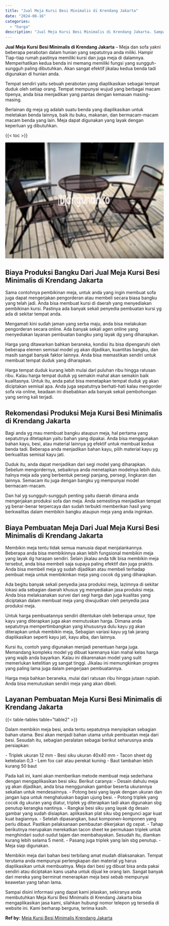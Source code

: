 ```yaml
---
title: "Jual Meja Kursi Besi Minimalis di Krendang Jakarta"
date: "2024-08-16"
categories: 
  - "harga"
description: "Jual Meja Kursi Besi Minimalis di Krendang Jakarta. Sampai disini informasi yang dapat kami jelaskan, sekiranya anda membutuhkan Meja Kursi Besi Minimalis di..."
---
```


**Jual Meja Kursi Besi Minimalis di Krendang Jakarta** – Meja dan sofa yakni beberapa perabotan dalam hunian yang sepatutnya anda miliki. Hampir Tiap-tiap rumah pastinya memiliki kursi dan juga meja di dalamnya. Memperhatikan kedua benda ini memang memiliki fungsi yang sungguh-sungguh paling dibutuhkan. Akan sangat efektif jikalau kedua benda tadi digunakan di hunian anda.

Tempat sendiri yaitu sebuah perabotan yang diaplikasikan sebagai tempat duduk oleh setiap orang. Tempat mempunyai wujud yang berbagai macam tipenya, anda bisa menjadikan yang pantas dengan kemauan masing-masing.

Berlainan dg meja yg adalah suatu benda yang diaplikasikan untuk meletakan benda lainnya, baik itu buku, makanan, dan bermacam-macam macam benda yang lain. Meja dapat digunakan yang layak dengan keperluan yg dibutuhkan.

{{< toc >}}

![Jual Meja Kursi Besi Minimalis di Krendang Jakarta](/images/jual-meja-besi-murah30.png)

## Biaya Produksi Bangku Dari Jual Meja Kursi Besi Minimalis di Krendang Jakarta

Sama contohnya pembikinan meja, untuk anda yang ingin membuat sofa juga dapat mengerjakan pengorderan atau membeli secara biasa bangku yang telah jadi. Anda bisa membuat kursi di daerah yang menyediakan pembikinan kursi. Pastinya ada banyak sekali penyedia pembuatan kursi yg ada di sekitar tempat anda.

Mengamati kini sudah jaman yang serba maju, anda bisa melakukan pengorderan secara online. Ada banyak sekali agen online yang menyediakan layanan pembuatan bangku yang layak dg yang diharapkan.

Harga yang ditawarkan bahkan beraneka, kondisi itu bisa dipengaruhi oleh beberapa elemen semisal model yg akan dijadikan, kuantitas bangku, dan masih sangat banyak faktor lainnya. Anda bisa memastikan sendiri untuk membuat tempat duduk yang diharapkan.

Harga tempat duduk kurang lebih mulai dari puluhan ribu hingga ratusan ribu. Kalau harga tempat duduk yg semakin mahal akan semakin baik kualitasnya. Untuk itu, anda patut bisa menetapkan tempat duduk yg akan diciptakan semisal apa. Anda juga sepatutnya berhati-hati kalau mengorder sofa via online, keadaan ini disebabkan ada banyak sekali pembohongan yang sering kali terjadi.

## Rekomendasi Produksi Meja Kursi Besi Minimalis di Krendang Jakarta

Bagi anda yg mau membuat bangku ataupun meja, hal pertama yang sepatutnya ditetapkan yaitu bahan yang dipakai. Anda bisa menggunakan bahan kayu, besi, atau material lainnya yg efektif untuk membuat kedua benda tadi. Beberapa anda menjadikan bahan kayu, pilih material kayu yg berkualitas semisal kayu jati.

Duduk itu, anda dapat menjadikan dari segi model yang diharapkan. Sebelum mengordernya, sebaiknya anda menetapkan modelnya lebih dulu. halnya meja ada yang berbentuk persegi panjang, persegi, lingkaran dan lainnya. Semacam itu juga dengan bangku yg mempunyai model bermacam-macam.

Dan hal yg sungguh-sungguh penting yaitu daerah dimana anda mengerjakan produksi sofa dan meja. Anda semestinya menjadikan tempat yg benar-benar terpercaya dan sudah terbukti memberikan hasil yang berkwalitas dalam membikin bangku ataupun meja yang anda inginkan.

## Biaya Pembuatan Meja Dari Jual Meja Kursi Besi Minimalis di Krendang Jakarta

Membikin meja tentu tidak semua manusia dapat menjalankannya. Beberapa anda bisa membikinnya akan lebih fungsional membikin meja yang layak dg harapan sendiri. Selain jikalau anda tdk bisa membikin meja tersebut, anda bisa membeli saja supaya paling efektif dan juga praktis. Anda bisa membeli meja yg sudah dijadikan atau membeli terhadap pembuat meja untuk membikinkan meja yang cocok dg yang diharapkan.

Ada begitu banyak sekali penyedia jasa produksi meja, lazimnya di sekitar lokasi ada sebagian daerah khusus yg menyediakan jasa produksi meja. Anda bisa melaksanakan survei dari segi harga dan juga kualitas yang diciptakan dalam membuat meja yang diwujudkan oleh penyedia jasa produksi meja.

Untuk harga pembuatannya sendiri ditentukan oleh beberapa unsur, tipe kayu yang diterapkan juga akan memutuskan harga. Dimana anda sepatutnya mempertimbangkan yang khususnya dulu kayu yg akan diterapkan untuk membikin meja, Sebagian variasi kayu yg tak jarang diaplikasikan seperti kayu jati, kayu alba, dan lainnya.

Kursi itu, contoh yang digunakan menjadi penentuan harga juga. Memandang kompleks model yg dibuat karenanya kian mahal kelas harga yang wajib anda bayarkan. Kalau ini dikarenakan model yang sulit memerlukan ketelitian yg sangat tinggi. Jikalau ini memungkinkan progres yang paling lama juga dalam pengerjaan pembuatannya.

Harga meja bahkan beraneka, mulai dari ratusan ribu hingga jutaan rupiah. Anda bisa memutuskan sendiri meja yang akan dibeli.

## Layanan Pembuatan Meja Kursi Besi Minimalis di Krendang Jakarta

{{< table-tables table="table2" >}}

Dalam membikin meja besi, anda tentu sepatutnya menyiapkan sebagian bahan utama. Besi akan menjadi bahan utama untuk pembuatan meja dari besi. Sesudah itu, sebagian peralatan sebagai berikut seharusnya anda persiapkan:

\- Triplek ukuran 12 mm - Besi siku ukuran 40x40 mm - Tacon sheet dg ketebalan 0,3 - Lem fox cair atau perekat kuning - Baut tambahan lebih kurang 50 baut

Pada kali ini, kami akan memberikan metode membuat meja sederhana dengan mengaplikasikan besi siku. Berikut caranya: - Desain dahulu meja yg akan dijadikan, anda bisa menggunakan gambar beserta ukurannya sekalian untuk mendesainnya. - Potong besi yang layak dengan ukuran dan jangan lupa untuk menghaluskan bagian ujung besi. - Potong triplek yang cocok dg ukuran yang diatur, triplek yg diterapkan tadi akan digunakan sbg penutup kerangka nantinya. - Rangkai besi siku yang layak dg desain gambar yang sudah disiapkan. aplikasikan plat siku sbg pengunci agar kuat kuat bagiannya. - Setelah dipasangkan, baut komponen-komponen yang perlu dibaut. Pastikan pelaksanaan pembautan dikerjakan dg cepat. - Tahap berikutnya merupakan merekatkan tacon sheet ke permukaan triplek untuk menghindari sudut-sudut tajam dan membahayakan. Sesudah itu, diamkan kurang lebih selama 5 menit. - Pasang juga triplek yang lain sbg penutup. - Meja siap digunakan.

Membikin meja dari bahan besi terbilang amat mudah dilaksanakan. Tempat terutama anda mempunyai perlengkapan dan material yg harus diaplikasikan untuk membuatnya. Meja dari besi yg dibuat bisa anda pakai sendiri atau diciptakan kans usaha untuk dijual ke orang lain. Sangat banyak dari mereka yang berminat menerapkan meja besi sebab mempunyai keawetan yang tahan lama.

Sampai disini informasi yang dapat kami jelaskan, sekiranya anda membutuhkan Meja Kursi Besi Minimalis di Krendang Jakarta bisa mengaplikasikan jasa kami, silahkan hubungi nomor telepon yg tersedia di website ini. Kami berharap berguna, terima kasih.

**Ref by:** [Meja Kursi Besi Minimalis Krendang Jakarta](https://id.wikipedia.org/wiki/Meja)

